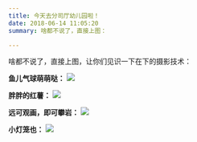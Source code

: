 ```yaml
---
title: 今天去分司厅幼儿园啦！
date: 2018-06-14 11:05:20
summary: 啥都不说了，直接上图：

---
```


啥都不说了，直接上图，让你们见识一下在下的摄影技术：

**鱼儿气球萌萌哒：**
![](/images/fensiting-01.jpeg)

**胖胖的红薯：**
![](/images/fensiting-02.jpeg)

**远可观画，即可攀岩：**
![](/images/fensiting-03.jpeg)

**小灯笼也：**
![](/images/fensiting-04.jpeg)